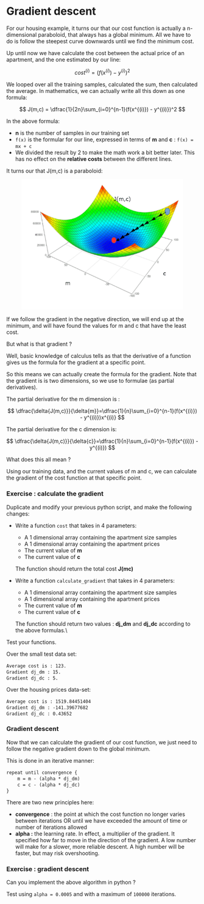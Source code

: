 # Gradient descent

For our housing example, it turns our that our cost function is actually a n-dimensional paraboloid, that always has a global minimum. All we have to do is follow the steepest curve downwards until we find the minimum cost.&#x20;

Up until now we have calculate the cost between the actual price of an apartment, and the one estimated by our line:

$$
cost^{(i)} = (f(x^{(i)}) - y^{(i)})^2
$$

We looped over all the training samples, calculated the sum, then calculated the average. In mathematics, we can actually write all this down as one formula:

$$
J(m,c) = \dfrac{1}{2n}\sum_{i=0}^{n-1}(f(x^{(i)}) - y^{(i)})^2
$$



In the above formula:

* **n** is the number of samples in our training set
* `f(x)` is the formular for our line, expressed in terms of **m** and **c** :  `f(x) = mx + c`
* We divided the result by 2 to make the math work a bit better later. This has no effect on the **relative costs** between the different lines.

It turns our that J(m,c) is a paraboloid:

<figure><img src=".gitbook/assets/pu19nClCwOXSvtWCIFfWrTMnR1554842664_kc (1).png" alt=""><figcaption></figcaption></figure>

If we follow the gradient in the negative direction, we will end up at the minimum, and will have found the values for m and c that have the least cost.

But what is that gradient ?

Well, basic knowledge of calculus tells as that the derivative of a function gives us the formula for the gradient at a specific point.

So this means we can actually create the formula for the gradient. Note that the gradient is is two dimensions, so we use to formulae (as partial derivatives).

The partial derivative for the m dimension is :

$$
\dfrac{\delta{J(m,c)}}{\delta{m}}=\dfrac{1}{n}\sum_{i=0}^{n-1}(f(x^{(i)}) - y^{(i)})x^{(i)}
$$

The partial derivative for the c dimension is:

$$
\dfrac{\delta{J(m,c)}}{\delta{c}}=\dfrac{1}{n}\sum_{i=0}^{n-1}(f(x^{(i)}) - y^{(i)})
$$

What does this all mean ?

Using our training data, and the current values of m and c, we can calculate the gradient of the cost function at that specific point.&#x20;



### Exercise : calculate the gradient

Duplicate and modify your previous python script, and make the following changes:

*   Write a function `cost` that takes in 4 parameters:

    * A 1 dimensional array containing the apartment size samples
    * A 1 dimensional array containing the apartment prices
    * The current value of **m**
    * The current value of **c**

    The function should return the total cost **J(mc)**
*   Write a function  `calculate_gradient` that takes in 4 parameters:

    * A 1 dimensional array containing the apartment size samples
    * A 1 dimensional array containing the apartment prices
    * The current value of **m**
    * The current value of **c**

    The function should return two values : **dj\_dm** and **dj\_dc** according to the above formulas.\


Test your functions.&#x20;

Over the small test data set:&#x20;

```
Average cost is : 123.
Gradient dj_dm : 15.
Gradient dj_dc : 5.
```

Over the housing prices data-set:

```
Average cost is : 1519.84451404
Gradient dj_dm : -141.39677682
Gradient dj_dc : 0.43652
```



### Gradient descent

Now that we can calculate the gradient of our cost function, we just need to follow the negative gradient down to the global minimum.

This is done in an iterative manner:

```
repeat until convergence {
    m = m - (alpha * dj_dm)
    c = c - (alpha * dj_dc)
}
```

There are two new principles here:

* **convergence** : the point at which the cost function no longer varies between iterations OR until we have exceeded the amount of time or number of iterations allowed
* **alpha :** the learning rate. In effect, a multiplier of the gradient. It specified how far to move in the direction of the gradient. A low number will make for a slower, more reliable descent. A high number will be faster, but may risk overshooting.

### Exercise : gradient descent

Can you implement the above algorithm in python ?

Test using `alpha = 0.0005` and with a maximum of `100000` iterations.
